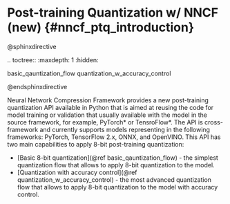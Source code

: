 # Post-training Quantization w/ NNCF (new) {#nncf_ptq_introduction}

@sphinxdirective

.. toctree::
   :maxdepth: 1
   :hidden:

   basic_qauntization_flow
   quantization_w_accuracy_control

@endsphinxdirective

Neural Network Compression Framework provides a new post-training quantization API available in Python that is aimed at reusing the code for model training or validation that usually available with the model in the source framework, for example, PyTorch* or TensroFlow*. The API is cross-framework and currently supports models representing in the following frameworks: PyTorch, TensorFlow 2.x, ONNX, and OpenVINO. 
This API has two main capabilities to apply 8-bit post-training quantization:
* [Basic 8-bit quantization](@ref basic_qauntization_flow) - the simplest quantization flow that allows to apply 8-bit quantization to the model.
* [Quantization with accuracy control](@ref quantization_w_accuracy_control) - the most advanced quantization flow that allows to apply 8-bit quantization to the model with accuracy control.

